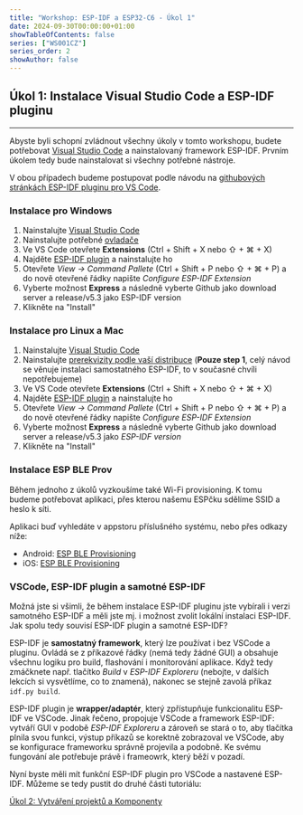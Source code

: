 ```yaml
---
title: "Workshop: ESP-IDF a ESP32-C6 - Úkol 1"
date: 2024-09-30T00:00:00+01:00
showTableOfContents: false
series: ["WS001CZ"]
series_order: 2
showAuthor: false
---
```


## Úkol 1: Instalace Visual Studio Code a ESP-IDF pluginu

---

Abyste byli schopní zvládnout všechny úkoly v tomto workshopu, budete potřebovat [Visual Studio Code](https://code.visualstudio.com/) a nainstalovaný framework ESP-IDF. Prvním úkolem tedy bude nainstalovat si všechny potřebné nástroje.

V obou případech budeme postupovat podle návodu na [githubových stránkách ESP-IDF pluginu pro VS Code](https://github.com/espressif/vscode-esp-idf-extension?tab=readme-ov-file#how-to-use).

### Instalace pro Windows

1. Nainstalujte [Visual Studio Code](https://code.visualstudio.com/download)
2. Nainstalujte potřebné [ovladače](https://www.silabs.com/documents/public/software/CP210x_Universal_Windows_Driver.zip)
2. Ve VS Code otevřete **Extensions** (Ctrl + Shift + X nebo ⇧ + ⌘ + X)
3. Najděte [ESP-IDF plugin](https://marketplace.visualstudio.com/items?itemName=espressif.esp-idf-extension) a nainstalujte ho
4. Otevřete *View -> Command Pallete* (Ctrl + Shift + P nebo ⇧ + ⌘ + P) a do nově otevřené řádky napište *Configure ESP-IDF Extension*
5. Vyberte možnost **Express** a následně vyberte Github jako download server a release/v5.3 jako ESP-IDF version
6. Klikněte na "Install"

### Instalace pro Linux a Mac

1. Nainstalujte [Visual Studio Code](https://code.visualstudio.com/download)
2. Nainstalujte [prerekvizity podle vaší distribuce](https://docs.espressif.com/projects/esp-idf/en/latest/esp32/get-started/linux-macos-setup.html#step-1-install-prerequisites) (**Pouze step 1**, celý návod se věnuje instalaci samostatného ESP-IDF, to v současné chvíli nepotřebujeme)
3. Ve VS Code otevřete **Extensions** (Ctrl + Shift + X nebo ⇧ + ⌘ + X)
4. Najděte [ESP-IDF plugin](https://marketplace.visualstudio.com/items?itemName=espressif.esp-idf-extension) a nainstalujte ho
5. Otevřete *View -> Command Pallete* (Ctrl + Shift + P nebo ⇧ + ⌘ + P) a do nově otevřené řádky napište *Configure ESP-IDF Extension*
6. Vyberte možnost **Express** a následně vyberte Github jako download server a release/v5.3 jako *ESP-IDF version*
7. Klikněte na "Install"


### Instalace ESP BLE Prov

Během jednoho z úkolů vyzkoušíme také Wi-Fi provisioning. K tomu budeme potřebovat aplikaci, přes kterou našemu ESPčku sdělíme SSID a heslo k síti. 

Aplikaci buď vyhledáte v appstoru příslušného systému, nebo přes odkazy níže:

- Android: [ESP BLE Provisioning](https://play.google.com/store/apps/details?id=com.espressif.provble&pcampaignid=web_share)
- iOS: [ESP BLE Provisioning](https://apps.apple.com/us/app/esp-ble-provisioning/id1473590141)

### VSCode, ESP-IDF plugin a samotné ESP-IDF

Možná jste si všimli, že během instalace ESP-IDF pluginu jste vybírali i verzi samotného ESP-IDF a měli jste mj. i možnost zvolit lokální instalaci ESP-IDF. Jak spolu tedy souvisí ESP-IDF plugin a samotné ESP-IDF?

ESP-IDF je **samostatný framework**, který lze používat i bez VSCode a pluginu. Ovládá se z příkazové řádky (nemá tedy žádné GUI) a obsahuje všechnu logiku pro build, flashování i monitorování aplikace. Když tedy zmáčknete např. tlačítko *Build* v *ESP-IDF Exploreru* (nebojte, v dalších lekcích si vysvětlíme, co to znamená), nakonec se stejně zavolá příkaz `idf.py build`. 

ESP-IDF plugin je **wrapper/adaptér**, který zpřístupňuje funkcionalitu ESP-IDF ve VSCode. Jinak řečeno, propojuje VSCode a framework ESP-IDF: vytváří GUI v podobě *ESP-IDF Exploreru* a zároveň se stará o to, aby tlačítka plnila svou funkci, výstup příkazů se korektně zobrazoval ve VSCode, aby se konfigurace frameworku správně projevila a podobně. Ke svému fungování ale potřebuje právě i frameowrk, který běží v pozadí.

Nyní byste měli mít funkční ESP-IDF plugin pro VSCode a nastavené ESP-IDF. Můžeme se tedy pustit do druhé části tutoriálu:

[Úkol 2: Vytváření projektů a Komponenty](../assignment-2)  
